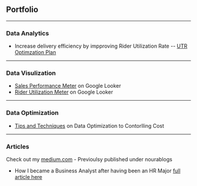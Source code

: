 ## Portfolio

---

### Data Analytics 
- Increase delivery efficiency by impproving Rider Utilization Rate -- [UTR Optimzation Plan](https://docs.google.com/presentation/d/1zYP0w8QnS0Fl5WnS1tWHFFb26AbnPRU9uj567RZAsQs/edit?usp=sharing)

---

### Data Visulization

- [Sales Performance Meter](http://example.com/) on Google Looker
- [Rider Utilization Meter](https://datastudio.google.com/u/0/reporting/7ccb87bf-a74d-451a-b929-eaf37936951b/page/l6hlC?s=p1K9F4fQFxE) on Google Looker

---

### Data Optimization 

- [Tips and Techniques](https://docs.google.com/document/d/1GhC1jVs2VNk0w0bXr259WTqqj0pV2DRXYhm9381ZHOM/edit?usp=sharing) on Data Optimization to Contorlling Cost 

---

### Articles 
Check out my [medium.com](https://medium.com/@nouraitani29) - Previoulsy published under nourablogs

- How I became a Business Analyst after having been an HR Major [full article here](https://medium.com/p/5c305b9754a8/edit)
